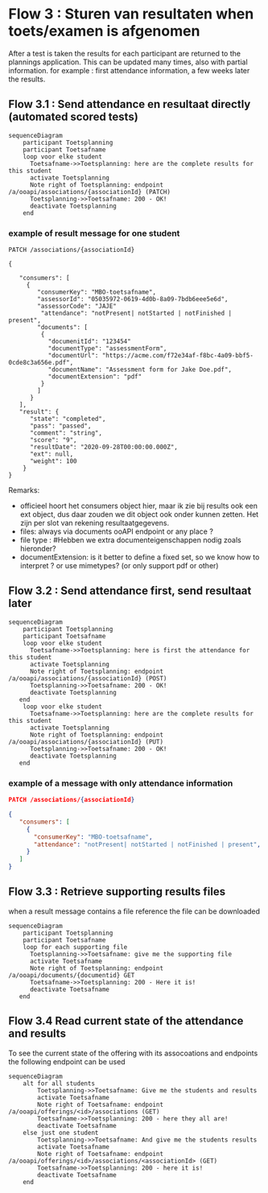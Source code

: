 # Flow 3 : Sturen van resultaten when toets/examen is afgenomen

After a test is taken the results for each participant are returned to the plannings application. This can be updated many times, also with partial information. for example : first attendance information, a few weeks later the results.

## Flow 3.1 : Send attendance en resultaat directly (automated scored tests)

```mermaid
sequenceDiagram
    participant Toetsplanning
    participant Toetsafname
    loop voor elke student
      Toetsafname->>Toetsplanning: here are the complete results for this student
      activate Toetsplanning
      Note right of Toetsplanning: endpoint /a/ooapi/associations/{associationId} (PATCH)
      Toetsplanning->>Toetsafname: 200 - OK!
      deactivate Toetsplanning
    end
```
   
### example of result message for one student
```
PATCH /associations/{associationId}

{
	
   "consumers": [
     {
        "consumerKey": "MBO-toetsafname",
        "assessorId": "05035972-0619-4d0b-8a09-7bdb6eee5e6d",
        "assessorCode": "JAJE"
         "attendance": "notPresent| notStarted | notFinished | present",
        "documents": [
         {
           "documenitId": "123454"
           "documentType": "assessmentForm",
           "documentUrl": "https://acme.com/f72e34af-f8bc-4a09-bbf5-0cde8c3a656e.pdf",
           "documentName": "Assessment form for Jake Doe.pdf",
           "documentExtension": "pdf"
         }
        ]
      }
   ],
   "result": {
      "state": "completed",
      "pass": "passed",
      "comment": "string",
      "score": "9",
      "resultDate": "2020-09-28T00:00:00.000Z",
      "ext": null,
      "weight": 100
    }
}
```
Remarks:
- officieel hoort het consumers object hier, maar ik zie bij results ook een ext object, dus daar zouden we dit object ook onder kunnen zetten. Het zijn per slot van rekening resultaatgegevens.
- files: always via documents ooAPI endpoint or any place ?
- file type : #Hebben we extra documenteigenschappen nodig zoals hieronder?
- documentExtension: is it better to define a fixed set, so we know how to interpret ? or use mimetypes? (or only support pdf or other)

## Flow 3.2 : Send attendance first, send resultaat later
```mermaid
sequenceDiagram
    participant Toetsplanning
    participant Toetsafname
    loop voor elke student
      Toetsafname->>Toetsplanning: here is first the attendance for this student
      activate Toetsplanning
      Note right of Toetsplanning: endpoint /a/ooapi/associations/{associationId} (POST)
      Toetsplanning->>Toetsafname: 200 - OK!
      deactivate Toetsplanning
   end
    loop voor elke student
      Toetsafname->>Toetsplanning: here are the complete results for this student
      activate Toetsplanning
      Note right of Toetsplanning: endpoint /a/ooapi/associations/{associationId} (PUT)
      Toetsplanning->>Toetsafname: 200 - OK!
      deactivate Toetsplanning
   end
```

### example of a message with only attendance information
```json
PATCH /associations/{associationId}

{
   "consumers": [
     {
       "consumerKey": "MBO-toetsafname",
       "attendance": "notPresent| notStarted | notFinished | present",
     }
   ]
}
```
 
## Flow 3.3 : Retrieve supporting results files
when a result message contains a file reference the file can be downloaded
```mermaid
sequenceDiagram
    participant Toetsplanning
    participant Toetsafname
    loop for each supporting file
      Toetsplanning->>Toetsafname: give me the supporting file
      activate Toetsafname
      Note right of Toetsplanning: endpoint /a/ooapi/documents/{documentid} GET
      Toetsafname->>Toetsplanning: 200 - Here it is!
      deactivate Toetsafname
   end

```

## Flow 3.4 Read current state of the attendance and results
To see the current state of the offering with its assocoations and endpoints the following endpoint can be used
```mermaid
sequenceDiagram
    alt for all students
        Toetsplanning->>Toetsafname: Give me the students and results
        activate Toetsafname
        Note right of Toetsafname: endpoint /a/ooapi/offerings/<id>/associations (GET)
        Toetsafname->>Toetsplanning: 200 - here they all are!
        deactivate Toetsafname
    else just one student
        Toetsplanning->>Toetsafname: And give me the students results
        activate Toetsafname
        Note right of Toetsafname: endpoint /a/ooapi/offerings/<id>/associations/<associationId> (GET)
        Toetsafname->>Toetsplanning: 200 - here it is!
        deactivate Toetsafname
    end
```
